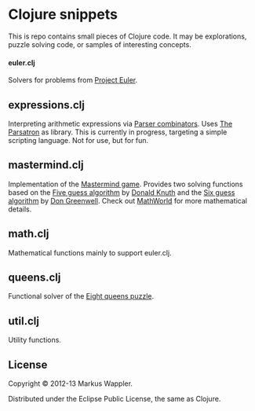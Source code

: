 # Clojure snippets

This is repo contains small pieces of Clojure code. 
It may be explorations, puzzle solving code, 
or samples of interesting concepts.

#### euler.clj
Solvers for problems from [Project Euler][euler].

[euler]: http://projecteuler.net/ "projecteuler.net"

## expressions.clj

Interpreting arithmetic expressions via [Parser combinators][e1].
Uses [The Parsatron][e2] as library. This is currently in progress,
targeting a simple scripting language. Not for use, but for fun.

[e1]: http://en.wikipedia.org/wiki/Parser_combinator "Wikipedia"
[e2]: https://github.com/youngnh/parsatron "GitHub"

## mastermind.clj

Implementation of the [Mastermind game][m1]. 
Provides two solving functions based on the 
[Five guess algorithm][m2] by [Donald Knuth][m5]
and the [Six guess algorithm][m3] by [Don Greenwell][m6]. 
Check out [MathWorld][m4] for more mathematical details.

[m1]: http://en.wikipedia.org/wiki/Mastermind_(board_game) "Wikipedia"
[m2]: http://en.wikipedia.org/wiki/Mastermind_(board_game)#Five-guess_algorithm
      "Wikipedia"
[m3]: http://en.wikipedia.org/wiki/Mastermind_(board_game)#Six-guess_algorithm
      "Wikipedia"
[m4]: http://mathworld.wolfram.com/Mastermind.html "Wolfram MathWorld"
[m5]: http://en.wikipedia.org/wiki/Donald_Knuth "Wikipedia"
[m6]: http://math2.eku.edu/greenwell/ "Homepage"

## math.clj

Mathematical functions mainly to support euler.clj.

## queens.clj

Functional solver of the [Eight queens puzzle][q].

[q]: http://en.wikipedia.org/wiki/Eight_queens_puzzle "Wikipedia"

## util.clj

Utility functions.

## License

Copyright © 2012-13 Markus Wappler.

Distributed under the Eclipse Public License, the same as Clojure.
